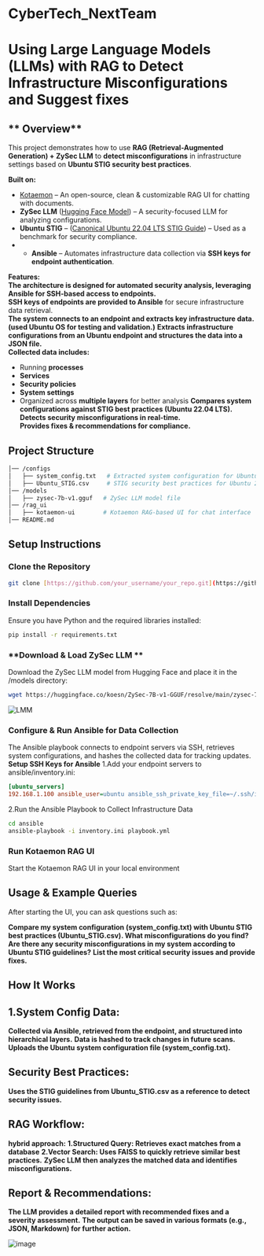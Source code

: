 # CyberTech_NextTeam

# Using Large Language Models (LLMs) with RAG to Detect Infrastructure Misconfigurations and Suggest fixes

## ** Overview**
This project demonstrates how to use **RAG (Retrieval-Augmented Generation) + ZySec LLM** to **detect misconfigurations** in infrastructure settings based on **Ubuntu STIG security best practices**.  

**Built on:**  
- [Kotaemon](https://github.com/Cinnamon/kotaemon/) – An open-source, clean & customizable RAG UI for chatting with documents.  
- **ZySec LLM** ([Hugging Face Model](https://huggingface.co/koesn/ZySec-7B-v1-GGUF)) – A security-focused LLM for analyzing configurations.  
- **Ubuntu STIG** – ([Canonical Ubuntu 22.04 LTS STIG Guide](https://www.stigviewer.com/stig/canonical_ubuntu_22.04_lts/)) – Used as a benchmark for security compliance.
- - **Ansible** – Automates infrastructure data collection via **SSH keys for endpoint authentication**.

**Features:**  
**The architecture is designed for automated security analysis, leveraging Ansible for SSH-based access to endpoints.**  
**SSH keys of endpoints are provided to Ansible** for secure infrastructure data retrieval.    
**The system connects to an endpoint and extracts key infrastructure data. (used Ubuntu OS for testing and validation.)**
**Extracts infrastructure configurations from an Ubuntu endpoint and structures the data into a JSON file.**  
**Collected data includes:**  
   - Running **processes**  
   - **Services**  
   - **Security policies**  
   - **System settings**  
   - Organized across **multiple layers** for better analysis
**Compares system configurations against STIG best practices (Ubuntu 22.04 LTS).**  
**Detects security misconfigurations in real-time.**  
**Provides fixes & recommendations for compliance.**  


## **Project Structure**
```bash
│── /configs
│   ├── system_config.txt   # Extracted system configuration for Ubuntu
│   ├── Ubuntu_STIG.csv     # STIG security best practices for Ubuntu 22.04
│── /models
│   ├── zysec-7b-v1.gguf   # ZySec LLM model file
│── /rag_ui
│   ├── kotaemon-ui        # Kotaemon RAG-based UI for chat interface
│── README.md

```

## **Setup Instructions**

### **Clone the Repository**
```bash
git clone [https://github.com/your_username/your_repo.git](https://github.com/Cinnamon/kotaemon/?tab=readme-ov-file)
```

### **Install Dependencies**
Ensure you have Python and the required libraries installed:
```bash
pip install -r requirements.txt
```

### **Download & Load ZySec LLM **
Download the ZySec LLM model from Hugging Face and place it in the /models directory:
```bash
wget https://huggingface.co/koesn/ZySec-7B-v1-GGUF/resolve/main/zysec-7b-v1.gguf -P models/
```
![LMM](https://github.com/user-attachments/assets/c984b5e9-8a00-4dc7-a3b5-e0248bcd9f82)

### **Configure & Run Ansible for Data Collection**
The Ansible playbook connects to endpoint servers via SSH, retrieves system configurations, and hashes the collected data for tracking updates.
**Setup SSH Keys for Ansible**
1.Add your endpoint servers to ansible/inventory.ini:
```ini
[ubuntu_servers]
192.168.1.100 ansible_user=ubuntu ansible_ssh_private_key_file=~/.ssh/id_rsa
```
2.Run the Ansible Playbook to Collect Infrastructure Data
```bash
cd ansible
ansible-playbook -i inventory.ini playbook.yml
```

### **Run Kotaemon RAG UI**
Start the Kotaemon RAG UI in your local environment

## **Usage & Example Queries**
After starting the UI, you can ask questions such as:

**Compare my system configuration (system_config.txt) with Ubuntu STIG best practices (Ubuntu_STIG.csv). What misconfigurations do you find?**
**Are there any security misconfigurations in my system according to Ubuntu STIG guidelines?**
**List the most critical security issues and provide fixes.**


## **How It Works**
## **1.System Config Data:**
**Collected via Ansible, retrieved from the endpoint, and structured into hierarchical layers.**
**Data is hashed to track changes in future scans.**
**Uploads the Ubuntu system configuration file (system_config.txt).**

## **Security Best Practices:**
**Uses the STIG guidelines from Ubuntu_STIG.csv as a reference to detect security issues.**

## **RAG Workflow:**
**hybrid approach:**
**1.Structured Query: Retrieves exact matches from a database**
**2.Vector Search: Uses FAISS to quickly retrieve similar best practices.**
**ZySec LLM then analyzes the matched data and identifies misconfigurations.**

## **Report & Recommendations:**
**The LLM provides a detailed report with recommended fixes and a severity assessment.**
**The output can be saved in various formats (e.g., JSON, Markdown) for further action.**

![image](https://github.com/user-attachments/assets/b2872a7d-7cfe-4a89-9c18-42569c08e050)






